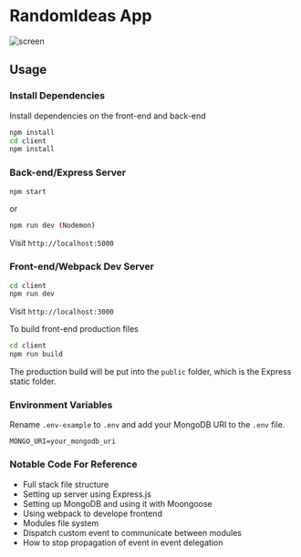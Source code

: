 # RandomIdeas App
![screen](https://github.com/user-attachments/assets/361fded6-1b6d-4f09-b764-113ee96fc6dd)

## Usage

### Install Dependencies

Install dependencies on the front-end and back-end

```bash
npm install
cd client
npm install
```

### Back-end/Express Server

```bash
npm start
```

or

```bash
npm run dev (Nodemon)
```

Visit `http://localhost:5000`

### Front-end/Webpack Dev Server

```bash
cd client
npm run dev
```

Visit `http://localhost:3000`

To build front-end production files

```bash
cd client
npm run build
```

The production build will be put into the `public` folder, which is the Express static folder.

### Environment Variables

Rename `.env-example` to `.env` and add your MongoDB URI to the `.env` file.

```
MONGO_URI=your_mongodb_uri
```

### Notable Code For Reference
- Full stack file structure
- Setting up server using Express.js
- Setting up MongoDB and using it with Moongoose
- Using webpack to develope frontend
- Modules file system
- Dispatch custom event to communicate between modules
- How to stop propagation of event in event delegation
